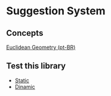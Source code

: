 # Suggestion System

## Concepts
[Euclidean Geometry (pt-BR)](https://fdavid.com.br/blog/sistema-de-recomendacao-colaborativo/)

## Test this library
* [Static](Suggestion_System.ipynb)
* [Dinamic](https://colab.research.google.com/drive/1fSkdNVuO5DGq4llkGVj7jTx8hFsKtv-v?usp=sharing)

